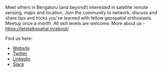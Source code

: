 Meet others in Bengaluru (and beyond!) interested in satellite remote sensing, maps and location. 
Join the community to network, discuss and share tips and tricks you've learned with fellow geospatial enthusiasts. Meetup once a month. All skill levels are welcome.
More about us - https://letstalkspatial.in/about/

Find us here:
- [Website](https://letstalkspatial.in/) 
- [Twitter](https://twitter.com/letstalkspatial) 
- [Linkedin](https://www.linkedin.com/company/lets-talk-spatial/) 
- [Slack](https://join.slack.com/t/letstalkspatial/shared_invite/zt-1hg9w92fa-MGo8krVg5MSYh1RE~cG~1g) 
